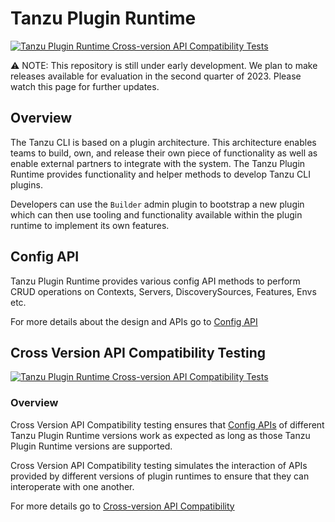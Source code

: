 # Tanzu Plugin Runtime

[![Tanzu Plugin Runtime Cross-version API Compatibility Tests](https://github.com/vmware-tanzu/tanzu-plugin-runtime/actions/workflows/compatibility_tests.yaml/badge.svg?branch=testing_badges&event=pull_request)](https://github.com/vmware-tanzu/tanzu-plugin-runtime/actions/workflows/compatibility_tests.yaml)

:warning: NOTE: This repository is still under early development. We plan to
make releases available for evaluation in the second quarter of 2023.  Please
watch this page for further updates.

## Overview

The Tanzu CLI is based on a plugin architecture. This architecture enables
teams to build, own, and release their own piece of functionality as well as
enable external partners to integrate with the system. The Tanzu Plugin Runtime
provides functionality and helper methods to develop Tanzu CLI plugins.

Developers can use the `Builder` admin plugin to bootstrap a new plugin which
can then use tooling and functionality available within the plugin runtime to
implement its own features.

## Config API

Tanzu Plugin Runtime provides various config API methods to perform CRUD
operations on Contexts, Servers, DiscoverySources, Features, Envs etc.

For more details about the design and APIs go to [Config API](docs/config.md)

## Cross Version API Compatibility Testing

[![Tanzu Plugin Runtime Cross-version API Compatibility Tests](https://github.com/vmware-tanzu/tanzu-plugin-runtime/actions/workflows/compatibility_tests.yaml/badge.svg?branch=testing_badges&event=push)](https://github.com/vmware-tanzu/tanzu-plugin-runtime/actions/workflows/compatibility_tests.yaml)

### Overview

Cross Version API Compatibility testing ensures that [Config
APIs](docs/config.md) of different Tanzu Plugin Runtime versions work as
expected as long as those Tanzu Plugin Runtime versions are supported.

Cross Version API Compatibility testing simulates the interaction of APIs
provided by different versions of plugin runtimes to ensure that they can
interoperate with one another.

For more details go to [Cross-version API Compatibility](test/compatibility/docs/cross-version-api-compatibility.md)
